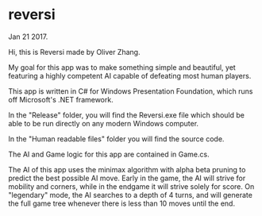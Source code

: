 # reversi

Jan 21 2017.

Hi, this is Reversi made by Oliver Zhang.

My goal for this app was to make something simple and beautiful, 
yet featuring a highly competent AI capable of defeating most human players. 

This app is written in C# for Windows Presentation Foundation, which
runs off Microsoft's .NET framework.

In the "Release" folder, you will find the Reversi.exe file which 
should be able to be run directly on any modern Windows computer.

In the "Human readable files" folder you will find the source code.

The AI and Game logic for this app are contained in Game.cs.

The AI of this app uses the minimax algorithm with alpha beta pruning to predict
the best possible AI move. Early in the game, the AI will strive for mobility
and corners, while in the endgame it will strive solely for score. On "legendary"
mode, the AI searches to a depth of 4 turns, and will generate the full game tree
whenever there is less than 10 moves until the end.
